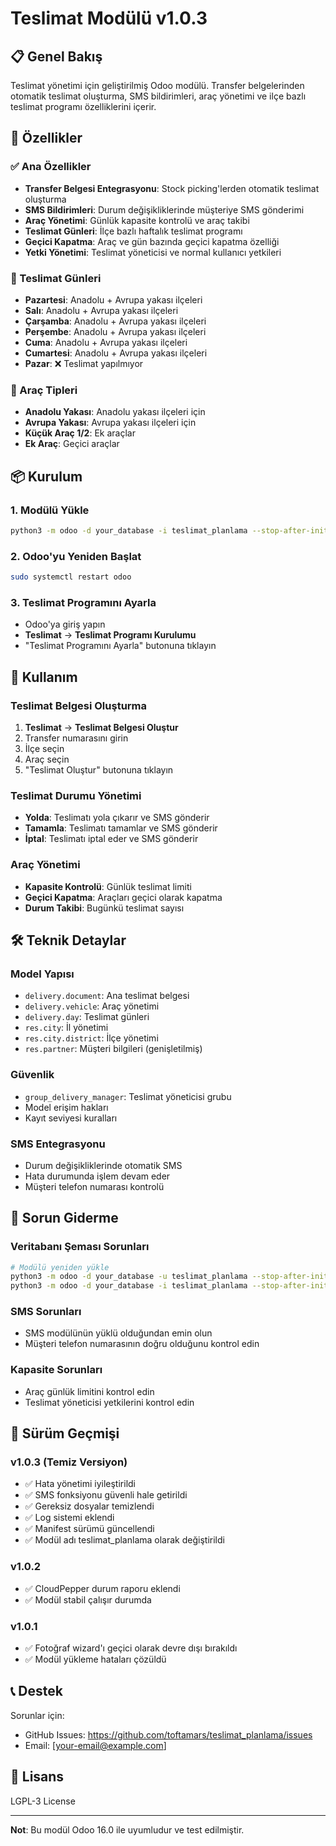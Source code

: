 # Teslimat Modülü v1.0.3

## 📋 Genel Bakış

Teslimat yönetimi için geliştirilmiş Odoo modülü. Transfer belgelerinden otomatik teslimat oluşturma, SMS bildirimleri, araç yönetimi ve ilçe bazlı teslimat programı özelliklerini içerir.

## 🚀 Özellikler

### ✅ Ana Özellikler
- **Transfer Belgesi Entegrasyonu**: Stock picking'lerden otomatik teslimat oluşturma
- **SMS Bildirimleri**: Durum değişikliklerinde müşteriye SMS gönderimi
- **Araç Yönetimi**: Günlük kapasite kontrolü ve araç takibi
- **Teslimat Günleri**: İlçe bazlı haftalık teslimat programı
- **Geçici Kapatma**: Araç ve gün bazında geçici kapatma özelliği
- **Yetki Yönetimi**: Teslimat yöneticisi ve normal kullanıcı yetkileri

### 📅 Teslimat Günleri
- **Pazartesi**: Anadolu + Avrupa yakası ilçeleri
- **Salı**: Anadolu + Avrupa yakası ilçeleri
- **Çarşamba**: Anadolu + Avrupa yakası ilçeleri
- **Perşembe**: Anadolu + Avrupa yakası ilçeleri
- **Cuma**: Anadolu + Avrupa yakası ilçeleri
- **Cumartesi**: Anadolu + Avrupa yakası ilçeleri
- **Pazar**: ❌ Teslimat yapılmıyor

### 🚗 Araç Tipleri
- **Anadolu Yakası**: Anadolu yakası ilçeleri için
- **Avrupa Yakası**: Avrupa yakası ilçeleri için
- **Küçük Araç 1/2**: Ek araçlar
- **Ek Araç**: Geçici araçlar

## 📦 Kurulum

### 1. Modülü Yükle
```bash
python3 -m odoo -d your_database -i teslimat_planlama --stop-after-init
```

### 2. Odoo'yu Yeniden Başlat
```bash
sudo systemctl restart odoo
```

### 3. Teslimat Programını Ayarla
- Odoo'ya giriş yapın
- **Teslimat** → **Teslimat Programı Kurulumu**
- "Teslimat Programını Ayarla" butonuna tıklayın

## 🔧 Kullanım

### Teslimat Belgesi Oluşturma
1. **Teslimat** → **Teslimat Belgesi Oluştur**
2. Transfer numarasını girin
3. İlçe seçin
4. Araç seçin
5. "Teslimat Oluştur" butonuna tıklayın

### Teslimat Durumu Yönetimi
- **Yolda**: Teslimatı yola çıkarır ve SMS gönderir
- **Tamamla**: Teslimatı tamamlar ve SMS gönderir
- **İptal**: Teslimatı iptal eder ve SMS gönderir

### Araç Yönetimi
- **Kapasite Kontrolü**: Günlük teslimat limiti
- **Geçici Kapatma**: Araçları geçici olarak kapatma
- **Durum Takibi**: Bugünkü teslimat sayısı

## 🛠️ Teknik Detaylar

### Model Yapısı
- `delivery.document`: Ana teslimat belgesi
- `delivery.vehicle`: Araç yönetimi
- `delivery.day`: Teslimat günleri
- `res.city`: İl yönetimi
- `res.city.district`: İlçe yönetimi
- `res.partner`: Müşteri bilgileri (genişletilmiş)

### Güvenlik
- `group_delivery_manager`: Teslimat yöneticisi grubu
- Model erişim hakları
- Kayıt seviyesi kuralları

### SMS Entegrasyonu
- Durum değişikliklerinde otomatik SMS
- Hata durumunda işlem devam eder
- Müşteri telefon numarası kontrolü

## 🐛 Sorun Giderme

### Veritabanı Şeması Sorunları
```bash
# Modülü yeniden yükle
python3 -m odoo -d your_database -u teslimat_planlama --stop-after-init
python3 -m odoo -d your_database -i teslimat_planlama --stop-after-init
```

### SMS Sorunları
- SMS modülünün yüklü olduğundan emin olun
- Müşteri telefon numarasının doğru olduğunu kontrol edin

### Kapasite Sorunları
- Araç günlük limitini kontrol edin
- Teslimat yöneticisi yetkilerini kontrol edin

## 📝 Sürüm Geçmişi

### v1.0.3 (Temiz Versiyon)
- ✅ Hata yönetimi iyileştirildi
- ✅ SMS fonksiyonu güvenli hale getirildi
- ✅ Gereksiz dosyalar temizlendi
- ✅ Log sistemi eklendi
- ✅ Manifest sürümü güncellendi
- ✅ Modül adı teslimat_planlama olarak değiştirildi

### v1.0.2
- ✅ CloudPepper durum raporu eklendi
- ✅ Modül stabil çalışır durumda

### v1.0.1
- ✅ Fotoğraf wizard'ı geçici olarak devre dışı bırakıldı
- ✅ Modül yükleme hataları çözüldü

## 📞 Destek

Sorunlar için:
- GitHub Issues: https://github.com/toftamars/teslimat_planlama/issues
- Email: [your-email@example.com]

## 📄 Lisans

LGPL-3 License

---

**Not**: Bu modül Odoo 16.0 ile uyumludur ve test edilmiştir.